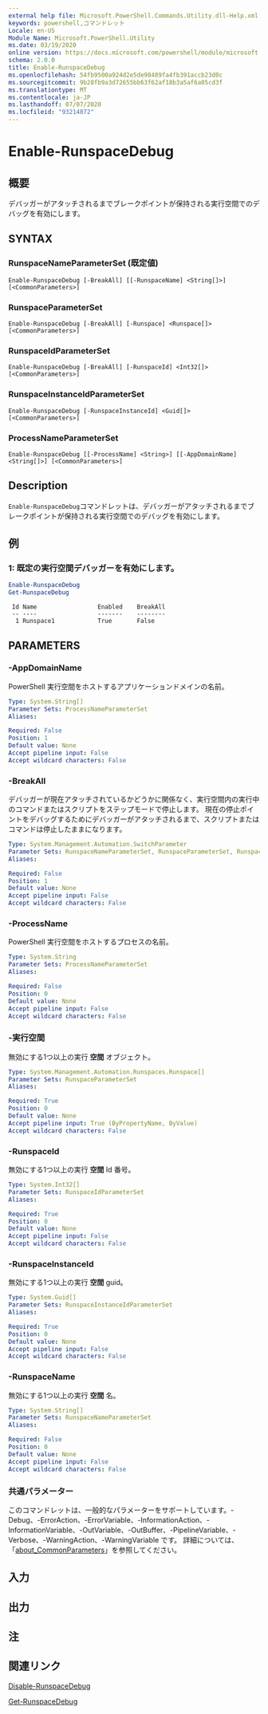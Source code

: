 ```yaml
---
external help file: Microsoft.PowerShell.Commands.Utility.dll-Help.xml
keywords: powershell,コマンドレット
Locale: en-US
Module Name: Microsoft.PowerShell.Utility
ms.date: 03/19/2020
online version: https://docs.microsoft.com/powershell/module/microsoft.powershell.utility/enable-runspacedebug?view=powershell-5.1&WT.mc_id=ps-gethelp
schema: 2.0.0
title: Enable-RunspaceDebug
ms.openlocfilehash: 54fb9500a924d2e5de98489fa4fb391accb23d0c
ms.sourcegitcommit: 9b28fb9a3d72655bb63f62af18b3a5af6a05cd3f
ms.translationtype: MT
ms.contentlocale: ja-JP
ms.lasthandoff: 07/07/2020
ms.locfileid: "93214072"
---
```

# Enable-RunspaceDebug

## 概要
デバッガーがアタッチされるまでブレークポイントが保持される実行空間でのデバッグを有効にします。

## SYNTAX

### RunspaceNameParameterSet (既定値)

```
Enable-RunspaceDebug [-BreakAll] [[-RunspaceName] <String[]>] [<CommonParameters>]
```

### RunspaceParameterSet

```
Enable-RunspaceDebug [-BreakAll] [-Runspace] <Runspace[]> [<CommonParameters>]
```

### RunspaceIdParameterSet

```
Enable-RunspaceDebug [-BreakAll] [-RunspaceId] <Int32[]> [<CommonParameters>]
```

### RunspaceInstanceIdParameterSet

```
Enable-RunspaceDebug [-RunspaceInstanceId] <Guid[]> [<CommonParameters>]
```

### ProcessNameParameterSet

```
Enable-RunspaceDebug [[-ProcessName] <String>] [[-AppDomainName] <String[]>] [<CommonParameters>]
```

## Description

`Enable-RunspaceDebug`コマンドレットは、デバッガーがアタッチされるまでブレークポイントが保持される実行空間でのデバッグを有効にします。

## 例

### 1: 既定の実行空間デバッガーを有効にします。

```powershell
Enable-RunspaceDebug
Get-RunspaceDebug
```

```Output
 Id Name                 Enabled    BreakAll
 -- ----                 -------    --------
  1 Runspace1            True       False
```

## PARAMETERS

### -AppDomainName

PowerShell 実行空間をホストするアプリケーションドメインの名前。

```yaml
Type: System.String[]
Parameter Sets: ProcessNameParameterSet
Aliases:

Required: False
Position: 1
Default value: None
Accept pipeline input: False
Accept wildcard characters: False
```

### -BreakAll

デバッガーが現在アタッチされているかどうかに関係なく、実行空間内の実行中のコマンドまたはスクリプトをステップモードで停止します。 現在の停止ポイントをデバッグするためにデバッガーがアタッチされるまで、スクリプトまたはコマンドは停止したままになります。

```yaml
Type: System.Management.Automation.SwitchParameter
Parameter Sets: RunspaceNameParameterSet, RunspaceParameterSet, RunspaceIdParameterSet
Aliases:

Required: False
Position: 1
Default value: None
Accept pipeline input: False
Accept wildcard characters: False
```

### -ProcessName

PowerShell 実行空間をホストするプロセスの名前。

```yaml
Type: System.String
Parameter Sets: ProcessNameParameterSet
Aliases:

Required: False
Position: 0
Default value: None
Accept pipeline input: False
Accept wildcard characters: False
```

### -実行空間

無効にする1つ以上の実行 **空間** オブジェクト。

```yaml
Type: System.Management.Automation.Runspaces.Runspace[]
Parameter Sets: RunspaceParameterSet
Aliases:

Required: True
Position: 0
Default value: None
Accept pipeline input: True (ByPropertyName, ByValue)
Accept wildcard characters: False
```

### -RunspaceId

無効にする1つ以上の実行 **空間** Id 番号。

```yaml
Type: System.Int32[]
Parameter Sets: RunspaceIdParameterSet
Aliases:

Required: True
Position: 0
Default value: None
Accept pipeline input: False
Accept wildcard characters: False
```

### -RunspaceInstanceId

無効にする1つ以上の実行 **空間** guid。

```yaml
Type: System.Guid[]
Parameter Sets: RunspaceInstanceIdParameterSet
Aliases:

Required: True
Position: 0
Default value: None
Accept pipeline input: False
Accept wildcard characters: False
```

### -RunspaceName

無効にする1つ以上の実行 **空間** 名。

```yaml
Type: System.String[]
Parameter Sets: RunspaceNameParameterSet
Aliases:

Required: False
Position: 0
Default value: None
Accept pipeline input: False
Accept wildcard characters: False
```

### 共通パラメーター

このコマンドレットは、一般的なパラメーターをサポートしています。-Debug、-ErrorAction、-ErrorVariable、-InformationAction、-InformationVariable、-OutVariable、-OutBuffer、-PipelineVariable、-Verbose、-WarningAction、-WarningVariable です。 詳細については、「[about_CommonParameters](https://go.microsoft.com/fwlink/?LinkID=113216)」を参照してください。

## 入力

## 出力

## 注

## 関連リンク

[Disable-RunspaceDebug](Disable-RunspaceDebug.md)

[Get-RunspaceDebug](Get-RunspaceDebug.md)
